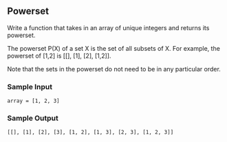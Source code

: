 
## Powerset

Write a function that takes in an array of unique integers and returns its
powerset.

The powerset P(X) of a set X is the set of all
subsets of X. For example, the powerset of [1,2] is
[[], [1], [2], [1,2]].

Note that the sets in the powerset do not need to be in any particular order.

### Sample Input
```
array = [1, 2, 3]
```

### Sample Output
```
[[], [1], [2], [3], [1, 2], [1, 3], [2, 3], [1, 2, 3]]
```
